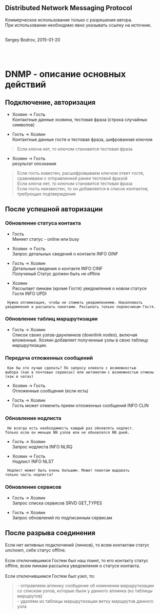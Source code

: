 <h2>Distributed Network Messaging Protocol</h2>

Коммерческое использование только с разрешения автора.<br>
При использовании необходимо явно указывать ссылку на источник.<br>
<br>
<p>Sergey Bodrov, 2015-01-20</p>

<br>
<br>
<h1>DNMP - описание основных действий</h1>

<h2>Подключение, авторизация</h2>

<ul><li>Хозяин -> Гость<br>
Контактные данные хозяина, тестовая фраза (строка случайных символов)</li></ul>

<ul><li>Гость -> Хозяин<br>
Контактные данные гостя и тестовая фраза, шифрованная ключом<br>
</li></ul><blockquote>Если ключа нет, то ключом становится тестовая фраза</blockquote>

<ul><li>Хозяин -> Гость<br>
результат опознания<br>
</li></ul><blockquote>Если гость известен, расшифровываем ключом ответ гостя, сравниваем с отправленной ранее тестовой фразой<br>
Если ключа нет, то ключом становится тестовая фраза<br>
Если гость неизвестен, то он добавляется в список контактов, требующих подтверждения</blockquote>


<h2>После успешной авторизации</h2>

<h3>Обновление статуса контакта</h3>

<ul><li>Гость<br>
Меняет статус - online или busy</li></ul>

<ul><li>Хозяин -> Гость<br>
Запрос детальных сведений о контакте INFO GINF</li></ul>

<ul><li>Гость -> Хозяин<br>
Детальные сведения о контакте INFO CINF<br>
Полученый Статус должен быть не offline</li></ul>

<ul><li>Хозяин<br>
Рассылает линкам (кроме Гостя) уведомления о новом статусе Гостя INFO UPDI</li></ul>

<code> Нужна оптимизация, чтобы не спамить уведомлениями. Накапливать уведомления и рассылать пакетами. Рассылать только подписчикам Гостя. </code>

<h3>Обновление таблиц маршрутизации</h3>

<ul><li>Гость -> Хозяин<br>
Список своих узлов-даунлинков (downlink nodes), включая вложенные. Хозяин добавляет полученные узлы в свою таблицу маршрутизации.</li></ul>

<h3>Передача отложенных сообщений</h3>

<code> Как бы это лучше сделать? По запросу клиента с возможностью выбора (как в почтовых сервисах) или автоматом с возможностью отмены (как в чатах) </code>

<ul><li>Хозяин -> Гость<br>
Отложенные сообщения (если есть)</li></ul>

<ul><li>Гость -> Хозяин<br>
Гость может отменить прием отложенных сообщений INFO CLIN</li></ul>

<h3>Обновление нодлиста</h3>

<code> Не всегда есть необходимость каждый раз обновлять нодлист. Только если он меньше NN узлов или не обновлялся NN дней. </code>

<ul><li>Гость -> Хозяин<br>
Запрос нодлиста INFO NLRQ</li></ul>

<ul><li>Хозяин -> Гость<br>
Нодлист INFO NLST</li></ul>

<code> Нодлист может быть очень большим. Может поинтам выдавать только часть нодлиста? </code>

<h3>Обновление сервисов</h3>

<ul><li>Гость -> Хозяин<br>
Запрос списка сервисов SRVD GET_TYPES</li></ul>

<ul><li>Гость -> Хозяин<br>
Запрос обновлений по подписанным сервисам</li></ul>


<h2>После разрыва соединения</h2>

Если нет активных подключений (линков), то всем контактам статус uncnown, себе статус offline.<br>
<br>
Если отключившимся Гостем был наш поинт, то его контакту статус offline, всем линкам рассылка уведомления о статусе контакта.<br>
<br>
Если отключившимся Гостем был узел, то:<br>
<blockquote>- отправляем аплинку сообщение об изменении маршрутизации со списком узлов, которые были у данного аплинка (из таблицы маршрутов)<br>
- удаляем из таблицы маршрутизации ветку маршрутов данного узла